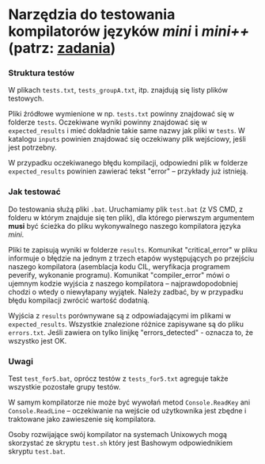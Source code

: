 # Narzędzia do testowania kompilatorów języków *mini* i *mini++* (patrz: [zadania](./doc))

### Struktura testów

W plikach `tests.txt`, `tests_groupA.txt`, itp. znajdują się listy plików testowych.
	
Pliki źródłowe wymienione w np. `tests.txt` powinny znajdować się w folderze `tests`. Oczekiwane wyniki powinny znajdować się w `expected_results` i mieć dokładnie takie same nazwy jak pliki w `tests`. W katalogu `inputs` powinien znajdować się oczekiwany plik wejściowy, jeśli jest potrzebny.
	
W przypadku oczekiwanego błędu kompilacji, odpowiedni plik w folderze `expected_results` powinien zawierać tekst "error" – przykłady już istnieją.
	
### Jak testować
	
Do testowania służą pliki `.bat`. Uruchamiamy plik `test.bat` (z VS CMD, z folderu w którym znajduje się ten plik), dla którego pierwszym argumentem **musi** być ścieżka do pliku wykonywalnego naszego kompilatora języka *mini*.
	
Pliki te zapisują wyniki w folderze `results`. Komunikat "critical_error" w pliku informuje o błędzie na jednym z trzech etapów występujących po przejściu naszego kompilatora (asemblacja kodu CIL, weryfikacja programem peverify, wykonanie programu). Komunikat "compiler_error" mówi o ujemnym kodzie wyjścia z naszego kompilatora – najprawdopodobniej chodzi o wtedy o niewyłapany wyjątek. Należy zadbać, by w przypadku błędu kompilacji zwrócić wartość dodatnią.

Wyjścia z `results` porównywane są z odpowiadającymi im plikami w `expected_results`. Wszystkie znalezione różnice zapisywane są do pliku `errors.txt`. Jeśli zawiera on tylko linijkę "errors_detected" - oznacza to, że wszystko jest OK.

### Uwagi

Test `test_for5.bat`, oprócz testów z `tests_for5.txt` agreguje także wszystkie pozostałe grupy testów.
	
W samym kompilatorze nie może być wywołań metod `Console.ReadKey` ani `Console.ReadLine` – oczekiwanie na wejście od użytkownika jest zbędne i traktowane jako zawieszenie się kompilatora.

Osoby rozwijające swój kompilator na systemach Unixowych mogą skorzystać ze skryptu `test.sh` który jest Bashowym odpowiednikiem skryptu `test.bat`.
